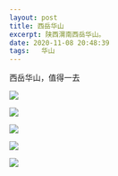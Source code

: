 ```yaml
---
layout: post
title: 西岳华山
excerpt: 陕西渭南西岳华山。
date: 2020-11-08 20:48:39
tags:   华山
---
```


西岳华山，值得一去

![](https://pic.downk.cc/item/5fa7eac01cd1bbb86b3f9f28.jpg)

![](https://pic.downk.cc/item/5fa7eac01cd1bbb86b3f9f2a.jpg)

![](https://pic.downk.cc/item/5fa7eac01cd1bbb86b3f9f2e.jpg)

![](https://pic.downk.cc/item/5fa7eac01cd1bbb86b3f9f31.jpg)

![](https://pic.downk.cc/item/5fa7eac01cd1bbb86b3f9f34.jpg)
